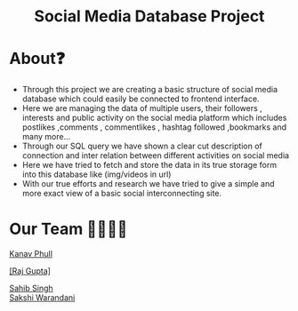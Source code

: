 <h1 align="center">Social Media Database Project</h1>

# About❓
<ul>
<li>Through this project  we are creating a basic structure of social media database which could easily be connected to frontend interface.  </li>
<li>Here we are managing the data of multiple users, their followers  , interests and public activity on the social media platform which includes postlikes ,comments , commentlikes , hashtag followed ,bookmarks and many more... </li>
<li>Through our SQL query we have shown a clear cut description of connection and inter relation between different activities on social media  </li>
<li>Here we have  tried to fetch and store the  data in its true storage form into this database like (img/videos in url) </li>
<li>With our true efforts and research  we have tried to give a simple and more exact view of a basic social interconnecting site. </li>
</ul>


# Our Team 👩‍💻👨‍💻
[Kanav Phull]()<br>

<a href="https://github.com/RAJGUPTA28">[Raj Gupta]</a><br>

[Sahib Singh]()<br>
[Sakshi Warandani]()
